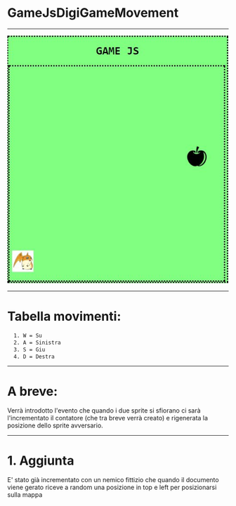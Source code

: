 # GameJsDigiGameMovement

----------------------------------

![alt text](https://github.com/CrashOverride97680/GameJsDigiGameMovement/blob/master/coverGameJs.JPG "LogoGameJs")

----------------------------------

# Tabella movimenti:
      1. W = Su
      2. A = Sinistra
      3. S = Giu
      4. D = Destra
----------------------------------

# A breve:
Verrà introdotto l'evento che quando i due sprite si sfiorano ci sarà l'incrementato il contatore (che tra breve verrà creato) e rigenerata la posizione dello sprite avversario.

----------------------------------

# 1. Aggiunta
E' stato già incrementato con un nemico fittizio che quando il documento viene gerato riceve a random una posizione in top e left per posizionarsi sulla mappa  
